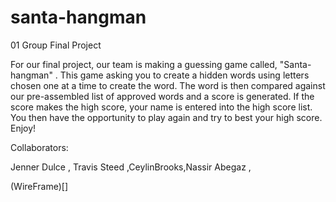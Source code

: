 # santa-hangman


01 Group Final Project

For our final project, our team is making a guessing game called, "Santa-hangman" . This game asking you to create a hidden words using  letters chosen one at a time to create the word. The word is then compared against our pre-assembled list of approved words and a score is generated. If the score makes the high score, your name is entered into the high score list. You then have the opportunity to play again and try to best your high score. Enjoy!



Collaborators:

Jenner Dulce , Travis Steed ,CeylinBrooks,Nassir Abegaz , 

(WireFrame)[]
